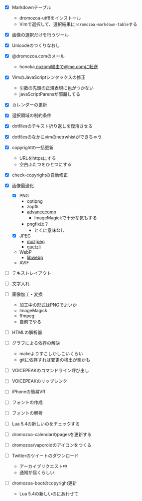 - [x] Markdownテーブル
  - dromozoa-utf8をインストール
  - Vimで選択して、選択結果に`!dromozoa-markdown-table`する
- [x] 画像の選択だけを行うツール
- [x] Unicodeのつくりなおし
- [x] @dromozoa.comのメール
  - honoka,nozomi経由で@me.comに転送
- [x] VimのJavaScriptシンタックスの修正
  - 引数の先頭の正規表現に色がつかない
  - javaScriptParensが邪魔してる
- [x] カレンダーの更新
- [x] 選択領域の制約条件
- [x] dotfilesのテキスト折り返しを復活させる
- [x] dotfilesのなかにvimのnetrwhistができちゃう
- [x] copyrightの一括更新
  - URLをhttpsにする
  - 空白ふたつをひとつにする
- [x] check-copyrightの自動修正
- [x] 画像最適化
  - [x] PNG
    - optipng
    - zopfli
    - [advancecomp](https://www.advancemame.it/)
      - ImageMagickで十分な気もする
    - pngfixは？
      - とくに意味なし
  - [x] JPEG
    - [mozjpeg](https://github.com/mozilla/mozjpeg)
    - [guetzli](https://github.com/google/guetzli)
  - WebP
    - [libwebp](https://chromium.googlesource.com/webm/libwebp)
  - AVIF

- [ ] テキストレイアウト
- [ ] 文字入れ
- [ ] 画像加工・変換
  - 加工中の形式はPNGでよいか
  - ImageMagick
  - ffmpeg
  - 自前でやる
- [ ] HTMLの解析器
- [ ] グラフによる依存の解決
  - makeよりすこしかしこいくらい
  - gitに依存すれば変更の検出が楽かも
- [ ] VOICEPEAKのコマンドライン呼び出し
- [ ] VOICEPEAKのリップシンク
- [ ] iPhoneの簡易VR
- [ ] フォントの作成
- [ ] フォントの解析
- [ ] Lua 5.4の新しいのをチェックする
- [ ] dromozoa-calendarのpagesを更新する
- [ ] dromozoa/vaporoidのアイコンをつくる
- [ ] Twitterのツイートのダウンロード
  - アーカイブリクエスト中
  - 通知が届くらしい
- [ ] dromozoa-bootのcopyright更新
  - Lua 5.4の新しいのにあわせて

